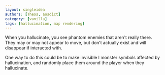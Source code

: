 ```yaml
---
layout: singleidea
authors: [Theos, aosdict]
category: [vanilla]
tags: [hallucination, map rendering]
---
```

When you hallucinate, you see phantom enemies that aren't really there. They may or may not appear to move, but don't actually exist and will disappear if interacted with.

One way to do this could be to make invisible <span class="nhsym clr-white">I</span> monster symbols affected by hallucination, and randomly place them around the player when they hallucinate.
